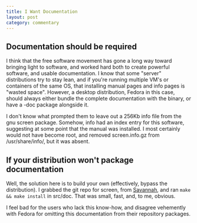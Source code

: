 ```yaml
---
title: I Want Documentation
layout: post
category: commentary
---
```


## Documentation should be required

I think that the free software movement has gone a long way toward bringing light
to software, and worked hard both to create powerful software, and usable documentation.
I know that some "server" distributions try to stay lean, and if you're running
multiple VM's or containers of the same OS, that installing manual pages and info pages
is "wasted space". However, a desktop distribution, Fedora in this case, should always
either bundle the complete documentation with the binary, or have a -doc package alongside
it.

I don't know what prompted them to leave out a 256Kb info file from the gnu screen package.
Somehow, info had an index entry for this software, suggesting at some point that the manual
was installed. I most certainly would not have become root, and removed  screen.info.gz from
/usr/share/info/, but it was absent.

## If your distribution won't package documentation

Well, the solution here is to build your own (effectively, bypass the distribution).
I grabbed the git repo for screen, from [Savannah](https://savannah.gnu.org/git/?group=screen),
and ran ```make && make install``` in src/doc. That was small, fast, and, to me, obvious.

I feel bad for the users who lack this know-how, and disagree vehemently with Fedora for
omitting this documentation from their repository packages.
